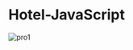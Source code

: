# Hotel-JavaScript
![pro1](https://user-images.githubusercontent.com/92638982/235460483-46d96bf9-d454-4457-885d-ddc57b68322c.jpg)
